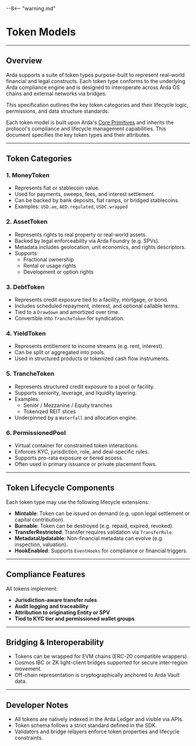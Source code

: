 --8<-- "warning.md"
# Token Models

---

## Overview

Arda supports a suite of token types purpose-built to represent real-world financial and legal constructs. Each token type conforms to the underlying Arda compliance engine and is designed to interoperate across Arda OS chains and external networks via bridges.

This specification outlines the key token categories and their lifecycle logic, permissions, and data structure standards.

Each token model is built upon Arda's [Core Primitives](../primitives/core-primitives.md) and inherits the protocol's compliance and lifecycle management capabilities. This document specifies the key token types and their attributes.

---

## Token Categories

### 1. **MoneyToken**
- Represents fiat or stablecoin value.
- Used for payments, sweeps, fees, and interest settlement.
- Can be backed by bank deposits, fiat ramps, or bridged stablecoins.
- Examples: `USD.ae`, `AED.regulated`, `USDC.wrapped`

### 2. **AssetToken**
- Represents rights to real property or real-world assets.
- Backed by legal enforceability via Arda Foundry (e.g. SPVs).
- Metadata includes geolocation, unit economics, and rights descriptors.
- Supports:
  - Fractional ownership
  - Rental or usage rights
  - Development or option rights

### 3. **DebtToken**
- Represents credit exposure tied to a facility, mortgage, or bond.
- Includes scheduled repayment, interest, and optional callable terms.
- Tied to a `Drawdown` and amortized over time.
- Convertible into `TrancheToken` for syndication.

### 4. **YieldToken**
- Represents entitlement to income streams (e.g. rent, interest).
- Can be split or aggregated into pools.
- Used in structured products or tokenized cash flow instruments.

### 5. **TrancheToken**
- Represents structured credit exposure to a pool or facility.
- Supports seniority, leverage, and liquidity layering.
- Examples:
  - Senior / Mezzanine / Equity tranches
  - Tokenized REIT slices
- Underpinned by a `Waterfall` and allocation engine.

### 6. **PermissionedPool**
- Virtual container for constrained token interactions.
- Enforces KYC, jurisdiction, role, and deal-specific rules.
- Supports pro-rata exposure or tiered access.
- Often used in primary issuance or private placement flows.

---

## Token Lifecycle Components

Each token type may use the following lifecycle extensions:

- **Mintable**: Token can be issued on demand (e.g. upon legal settlement or capital contribution).
- **Burnable**: Token can be destroyed (e.g. repaid, expired, revoked).
- **TransferRestricted**: Transfer requires validation via `TransferRule`.
- **MetadataUpdatable**: Non-financial metadata can evolve (e.g. inspection, valuation).
- **HookEnabled**: Supports `EventHooks` for compliance or financial triggers.

---

## Compliance Features

All tokens implement:

- **Jurisdiction-aware transfer rules**
- **Audit logging and traceability**
- **Attribution to originating Entity or SPV**
- **Tied to KYC tier and permissioned wallet groups**

---

## Bridging & Interoperability

- Tokens can be wrapped for EVM chains (ERC-20 compatible wrappers).
- Cosmos IBC or ZK light-client bridges supported for secure inter-region movement.
- Off-chain representation is cryptographically anchored to Arda Vault data.

---

## Developer Notes

- All tokens are natively indexed in the Arda Ledger and visible via APIs.
- Token schema follows a strict standard defined in the SDK.
- Validators and bridge relayers enforce token properties and lifecycle constraints.
